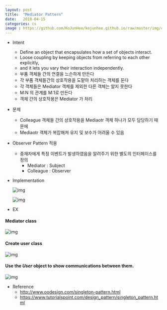 ```yaml
---
layout: post
title:  "Mediator Pattern"
date:   2018-04-15
categories: cs
image : https://github.com/KoJunHee/kojunhee.github.io/raw/master/img/cs_img.jpg
---
```




- Intent

  - Define an object that encapsulates how a set of objects interact. 
  - Loose coupling by keeping objects from referring to each other explicitly, 
  - and it lets you vary their interaction independently.
  - 부품 객체들 간의 연결을 느슨하게 만든다
  - 각 부품 객체들간의 상호작용을 도맡아 처리하는 객체를 둔다
  - 각 객체들은 Mediator 객체를 제외한 다른 객체는 알지 못한다
  - M:N 의 관계를 M:1로 만든다
  - 객체 간의 상호작용은 Mediator 가 처리

- 문제

  - Colleague 객체들 간의 상호작용을 Mediaotr 객체 하나가 모두 담당하기 때문에
  - Mediaotr 객체가 복잡해져 유지 및 보수가 어려울 수 있음

- Observer Pattern 적용

  - 중재자에게 특정 이벤트가 발생하였음을 알려주기 위한 별도의 인터페이스를 정의
    - Mediator : Subject 
    - Colleague : Observer

- Implementation

  ![img](https://github.com/KoJunHee/kojunhee.github.io/raw/master/img/m01.png)

  ![img](https://github.com/KoJunHee/kojunhee.github.io/raw/master/img/m02.png)


- EX



#### Mediator class

![img](https://github.com/KoJunHee/kojunhee.github.io/raw/master/img/m03.png)

#### Create user class

![img](https://github.com/KoJunHee/kojunhee.github.io/raw/master/img/m04.png)

#### Use the *User* object to show communications between them.

![img](https://github.com/KoJunHee/kojunhee.github.io/raw/master/img/m05.png)

- Reference
  - <http://www.oodesign.com/singleton-pattern.html>
  - <https://www.tutorialspoint.com/design_pattern/singleton_pattern.html>




